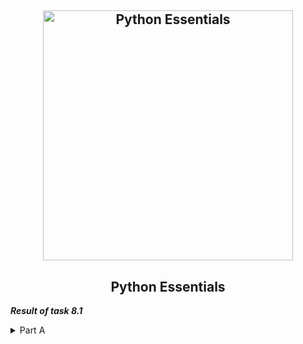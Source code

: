 <h2 align="center"> 
  <img alt="Python Essentials" src="https://miro.medium.com/max/2000/1*Zipt5ex6sSVSkciwlJoG4Q.png" width="400"> 
</h2>
<h2 align="center"> Python Essentials </h2>

***Result of task 8.1*** <br>

<details><summary>Part A</summary><br>
1. Implement a script that solves a quadratic equation of the form 𝑎𝑥^2+𝑏𝑥+𝑐=0. Parameters of the quadratic equation 𝑎, 𝑏, 𝑐 are specified by input or via command line arguments. 
In the script, implement several functions that decompose the problem of solving a quadratic equation.Parameters must be passed to these functions. 
Also write UnitTests for these functions. <br> 
